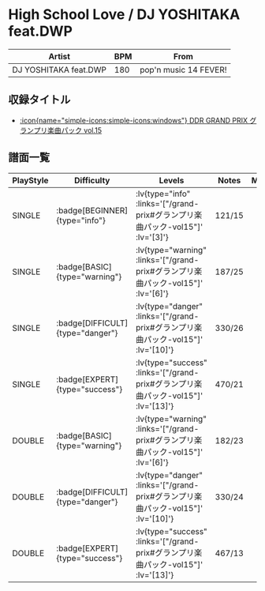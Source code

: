 # High School Love / DJ YOSHITAKA feat.DWP

|Artist|BPM|From|
|------|---|----|
|DJ YOSHITAKA feat.DWP|180|pop'n music 14 FEVER!|

## 収録タイトル

- [ :icon{name="simple-icons:simple-icons:windows"} DDR GRAND PRIX グランプリ楽曲パック vol.15](/grand-prix#グランプリ楽曲パック-vol15)

## 譜面一覧

|PlayStyle|Difficulty|Levels|Notes|Movie|
|---------|----------|------|-----|-----|
|SINGLE| :badge[BEGINNER]{type="info"} | :lv{type="info" :links='["/grand-prix#グランプリ楽曲パック-vol15"]' :lv='[3]'} |121/15||
|SINGLE| :badge[BASIC]{type="warning"} | :lv{type="warning" :links='["/grand-prix#グランプリ楽曲パック-vol15"]' :lv='[6]'} |187/25||
|SINGLE| :badge[DIFFICULT]{type="danger"} | :lv{type="danger" :links='["/grand-prix#グランプリ楽曲パック-vol15"]' :lv='[10]'} |330/26||
|SINGLE| :badge[EXPERT]{type="success"} | :lv{type="success" :links='["/grand-prix#グランプリ楽曲パック-vol15"]' :lv='[13]'} |470/21||
|DOUBLE| :badge[BASIC]{type="warning"} | :lv{type="warning" :links='["/grand-prix#グランプリ楽曲パック-vol15"]' :lv='[6]'} |182/23||
|DOUBLE| :badge[DIFFICULT]{type="danger"} | :lv{type="danger" :links='["/grand-prix#グランプリ楽曲パック-vol15"]' :lv='[10]'} |330/24||
|DOUBLE| :badge[EXPERT]{type="success"} | :lv{type="success" :links='["/grand-prix#グランプリ楽曲パック-vol15"]' :lv='[13]'} |467/13||
